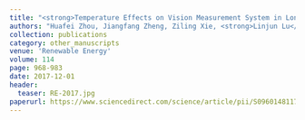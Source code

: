 ```yaml
---
title: "<strong>Temperature Effects on Vision Measurement System in Long-term Continuous Monitoring of Displacement</strong>"
authors: "Huafei Zhou, Jiangfang Zheng, Ziling Xie, <strong>Linjun Lu</strong>, Yiqing Ni, JM Ko"
collection: publications
category: other_manuscripts
venue: 'Renewable Energy'
volume: 114
page: 968-983
date: 2017-12-01
header:
  teaser: RE-2017.jpg
paperurl: https://www.sciencedirect.com/science/article/pii/S0960148117307310
---
```

